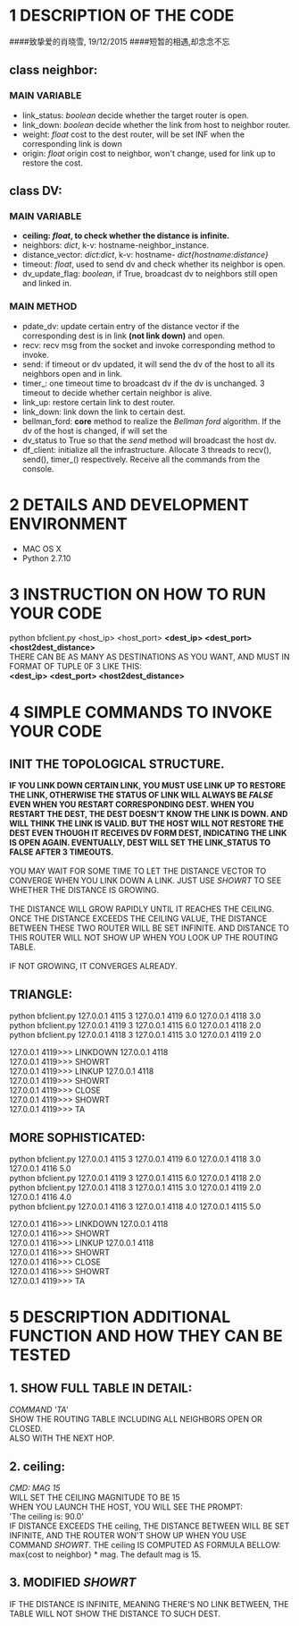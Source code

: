 # 1 DESCRIPTION OF THE CODE 
####致挚爱的肖晓雪, 19/12/2015
####短暂的相遇,却念念不忘
## class neighbor:
### MAIN VARIABLE
* link_status: *boolean* decide whether the target router is open.
* link_down: *boolean* decide whether the link from host to neighbor router.
* weight: *float* cost to the dest router, will be set INF when the corresponding link is down
* origin: *float* origin cost to neighbor, won't change, used for link up to restore the cost.

## class DV:
### MAIN VARIABLE
* __ceiling: *float*, to check whether the distance is infinite.__
* neighbors: *dict*, k-v: hostname-neighbor_instance.
* distance_vector: *dict:dict*, k-v: hostname- *dict{hostname:distance}*
* timeout: *float*, used to send dv and check whether its neighbor is open.
* dv_update_flag: *boolean*, if True, broadcast dv to neighbors still open and linked in.

### MAIN METHOD
* pdate_dv: update certain entry of the distance vector if the corresponding dest is in link __(not link down)__ and open. 
* recv: recv msg from the socket and invoke corresponding method to invoke.
* send: if timeout or dv updated, it will send the dv of the host to all its neighbors open and in link.
* timer_: one timeout time to broadcast dv if the dv is unchanged. 3 timeout to decide whether certain neighbor is alive.
* link_up: restore certain link to dest router.
* link_down: link down the link to certain dest.
* bellman_ford: __core__ method to realize the *Bellman ford* algorithm. If the dv of the host is changed, if will set the
* dv_status to True so that the *send* method will broadcast the host dv.
* df_client: initialize all the infrastructure. Allocate 3 threads to recv(), send(), timer_() respectively. Receive all the 
commands from the console.

# 2 DETAILS AND DEVELOPMENT ENVIRONMENT
* MAC OS X
* Python 2.7.10

# 3 INSTRUCTION ON HOW TO RUN YOUR CODE
python bfclient.py <host_ip> <host_port> <timeout> __<dest_ip> <dest_port> <host2dest_distance>__ <br/>
THERE CAN BE AS MANY AS DESTINATIONS AS YOU WANT, AND MUST IN FORMAT OF TUPLE 0F 3 LIKE THIS:<br/>
__<dest_ip> <dest_port> <host2dest_distance>__

# 4 SIMPLE COMMANDS TO INVOKE YOUR CODE
## INIT THE TOPOLOGICAL STRUCTURE.
__IF YOU LINK DOWN CERTAIN LINK, YOU MUST USE LINK UP TO RESTORE THE LINK, OTHERWISE THE STATUS OF LINK WILL ALWAYS
BE *FALSE* EVEN WHEN YOU RESTART CORRESPONDING DEST. WHEN YOU RESTART THE DEST, THE DEST DOESN'T KNOW THE LINK IS DOWN.
AND WILL THINK THE LINK IS VALID. BUT THE HOST WILL NOT RESTORE THE DEST EVEN THOUGH IT RECEIVES DV FORM DEST, INDICATING THE 
 LINK IS OPEN AGAIN. EVENTUALLY, DEST WILL SET THE LINK_STATUS TO FALSE AFTER 3 TIMEOUTS.__<br/><br/>
YOU MAY WAIT FOR SOME TIME TO LET THE DISTANCE VECTOR TO CONVERGE WHEN YOU LINK DOWN A LINK.
JUST USE *SHOWRT* TO SEE WHETHER THE DISTANCE IS GROWING.<br/><br/>
THE DISTANCE WILL GROW RAPIDLY UNTIL IT REACHES THE CEILING. ONCE THE DISTANCE EXCEEDS THE 
CEILING VALUE, THE DISTANCE BETWEEN THESE TWO ROUTER WILL BE SET INFINITE. AND DISTANCE TO 
THIS ROUTER WILL NOT SHOW UP WHEN YOU LOOK UP THE ROUTING TABLE.<br/><br/>
IF NOT GROWING, IT CONVERGES ALREADY.<br/>

## TRIANGLE:
python bfclient.py 127.0.0.1 4115 3 127.0.0.1 4119 6.0 127.0.0.1 4118 3.0<br/>
python bfclient.py 127.0.0.1 4119 3 127.0.0.1 4115 6.0 127.0.0.1 4118 2.0<br/>
python bfclient.py 127.0.0.1 4118 3 127.0.0.1 4115 3.0 127.0.0.1 4119 2.0<br/>

127.0.0.1 4119>>> LINKDOWN 127.0.0.1 4118<br/>
127.0.0.1 4119>>> SHOWRT<br/>
127.0.0.1 4119>>> LINKUP 127.0.0.1 4118<br/>
127.0.0.1 4119>>> SHOWRT<br/>
127.0.0.1 4119>>> CLOSE<br/>
127.0.0.1 4119>>> SHOWRT<br/>
127.0.0.1 4119>>> TA<br/>

## MORE SOPHISTICATED:
python bfclient.py 127.0.0.1 4115 3 127.0.0.1 4119 6.0 127.0.0.1 4118 3.0 127.0.0.1 4116 5.0<br/>
python bfclient.py 127.0.0.1 4119 3 127.0.0.1 4115 6.0 127.0.0.1 4118 2.0<br/>
python bfclient.py 127.0.0.1 4118 3 127.0.0.1 4115 3.0 127.0.0.1 4119 2.0 127.0.0.1 4116 4.0<br/>
python bfclient.py 127.0.0.1 4116 3 127.0.0.1 4118 4.0 127.0.0.1 4115 5.0<br/>

127.0.0.1 4116>>> LINKDOWN 127.0.0.1 4118<br/>
127.0.0.1 4116>>> SHOWRT<br/>
127.0.0.1 4116>>> LINKUP 127.0.0.1 4118<br/>
127.0.0.1 4116>>> SHOWRT<br/>
127.0.0.1 4116>>> CLOSE<br/>
127.0.0.1 4116>>> SHOWRT<br/>
127.0.0.1 4119>>> TA<br/>

# 5 DESCRIPTION ADDITIONAL FUNCTION AND HOW THEY CAN BE TESTED
## 1. SHOW FULL TABLE IN DETAIL:
*COMMAND 'TA'*<br/>
SHOW THE ROUTING TABLE INCLUDING ALL NEIGHBORS OPEN OR CLOSED.<br/>
ALSO WITH THE NEXT HOP.<br/>

## 2. ceiling:<br/>
*CMD: MAG 15*<br/>
WILL SET THE CEILING MAGNITUDE TO BE 15<br/>
WHEN YOU LAUNCH THE HOST, YOU WILL SEE THE PROMPT:<br/>
'The ceiling is: 90.0'<br/>
IF DISTANCE EXCEEDS THE ceiling, THE DISTANCE BETWEEN WILL BE SET INFINITE, AND THE ROUTER WON'T SHOW UP WHEN YOU USE
COMMAND *SHOWRT*. THE ceiling IS COMPUTED AS FORMULA BELLOW:<br/>
max{cost to neighbor} * mag. The default mag is 15.<br/>

## 3. MODIFIED *SHOWRT*<br/>
IF THE DISTANCE IS INFINITE, MEANING THERE'S NO LINK BETWEEN, THE TABLE WILL NOT SHOW THE DISTANCE TO SUCH DEST.
